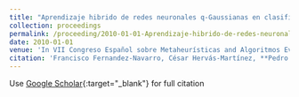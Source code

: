 ```yaml
---
title: "Aprendizaje hibrido de redes neuronales q-Gaussianas en clasificación binaria"
collection: proceedings
permalink: /proceeding/2010-01-01-Aprendizaje-hibrido-de-redes-neuronales-q-Gaussianas-en-clasificacion-binaria
date: 2010-01-01
venue: 'In VII Congreso Español sobre Metaheurísticas and Algoritmos Evolutivos y Bioinspirados (MAEB2010)'
citation: 'Francisco Fernandez-Navarro, César Hervás-Martínez, **Pedro Antonio Gutiérrez, **Manuel Cruz-Ramírez, Javier Sánchez-Monedero, &quot;Aprendizaje hibrido de redes neuronales q-Gaussianas en clasificación binaria.&quot; In VII Congreso Español sobre Metaheurísticas and Algoritmos Evolutivos y Bioinspirados (MAEB2010), 2010, pp.227-234.'
---
```

Use [Google Scholar](https://scholar.google.com/scholar?q=Aprendizaje+hibrido+de+redes+neuronales+q+Gaussianas+en+clasificacion+binaria){:target="_blank"} for full citation